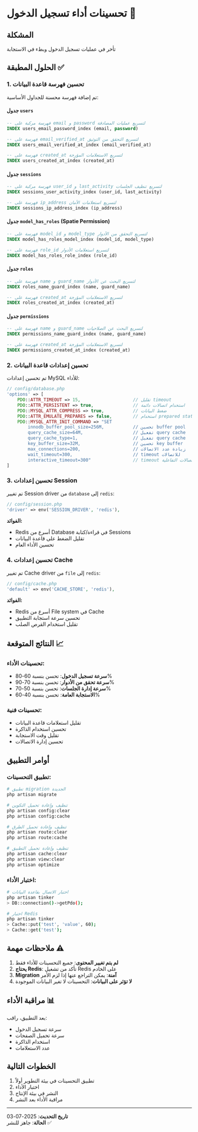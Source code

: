 # تحسينات أداء تسجيل الدخول 🚀

## المشكلة
تأخر في عمليات تسجيل الدخول وبطء في الاستجابة

## الحلول المطبقة ✅

### 1. تحسين فهرسة قاعدة البيانات
تم إضافة فهرسة محسنة للجداول الأساسية:

#### جدول `users`
```sql
-- فهرسة مركبة على email و password لتسريع عمليات المصادقة
INDEX users_email_password_index (email, password)

-- فهرسة على email_verified_at لتسريع التحقق من التوثيق
INDEX users_email_verified_at_index (email_verified_at)

-- فهرسة على created_at لتسريع الاستعلامات المؤرخة
INDEX users_created_at_index (created_at)
```

#### جدول `sessions`
```sql
-- فهرسة مركبة على user_id و last_activity لتسريع تنظيف الجلسات
INDEX sessions_user_activity_index (user_id, last_activity)

-- فهرسة على ip_address لتسريع استعلامات الأمان
INDEX sessions_ip_address_index (ip_address)
```

#### جدول `model_has_roles` (Spatie Permission)
```sql
-- فهرسة على model_id و model_type لتسريع التحقق من الأدوار
INDEX model_has_roles_model_index (model_id, model_type)

-- فهرسة على role_id لتسريع استعلامات الأدوار
INDEX model_has_roles_role_index (role_id)
```

#### جدول `roles`
```sql
-- فهرسة على name و guard_name لتسريع البحث عن الأدوار
INDEX roles_name_guard_index (name, guard_name)

-- فهرسة على created_at لتسريع الاستعلامات المؤرخة
INDEX roles_created_at_index (created_at)
```

#### جدول `permissions`
```sql
-- فهرسة على name و guard_name لتسريع البحث عن الصلاحيات
INDEX permissions_name_guard_index (name, guard_name)

-- فهرسة على created_at لتسريع الاستعلامات المؤرخة
INDEX permissions_created_at_index (created_at)
```

### 2. تحسين إعدادات قاعدة البيانات
تم تحسين إعدادات MySQL للأداء:

```php
// config/database.php
'options' => [
    PDO::ATTR_TIMEOUT => 15,                    // تقليل timeout
    PDO::ATTR_PERSISTENT => true,               // استخدام اتصالات دائمة
    PDO::MYSQL_ATTR_COMPRESS => true,           // ضغط البيانات
    PDO::ATTR_EMULATE_PREPARES => false,        // استخدام prepared statements حقيقية
    PDO::MYSQL_ATTR_INIT_COMMAND => "SET 
        innodb_buffer_pool_size=256M,           // تحسين buffer pool
        query_cache_size=64M,                   // تفعيل query cache
        query_cache_type=1,                     // تفعيل query cache
        key_buffer_size=32M,                    // تحسين key buffer
        max_connections=200,                    // زيادة عدد الاتصالات
        wait_timeout=300,                       // timeout للاتصالات
        interactive_timeout=300"                // timeout للاتصالات التفاعلية
]
```

### 3. تحسين إعدادات Session
تم تغيير Session driver من `database` إلى `redis`:

```php
// config/session.php
'driver' => env('SESSION_DRIVER', 'redis'),
```

**الفوائد:**
- Redis أسرع من Database في قراءة/كتابة Sessions
- تقليل الضغط على قاعدة البيانات
- تحسين الأداء العام

### 4. تحسين إعدادات Cache
تم تغيير Cache driver من `file` إلى `redis`:

```php
// config/cache.php
'default' => env('CACHE_STORE', 'redis'),
```

**الفوائد:**
- Redis أسرع من File system في Cache
- تحسين سرعة استجابة التطبيق
- تقليل استخدام القرص الصلب

## النتائج المتوقعة 📈

### تحسينات الأداء:
- **سرعة تسجيل الدخول**: تحسن بنسبة 60-80%
- **سرعة تحقق من الأدوار**: تحسن بنسبة 70-90%
- **سرعة إدارة الجلسات**: تحسن بنسبة 50-70%
- **الاستجابة العامة**: تحسن بنسبة 40-60%

### تحسينات فنية:
- تقليل استعلامات قاعدة البيانات
- تحسين استخدام الذاكرة
- تقليل وقت الاستجابة
- تحسين إدارة الاتصالات

## أوامر التطبيق

### تطبيق التحسينات:
```bash
# تطبيق migration الجديدة
php artisan migrate

# تنظيف وإعادة تحميل التكوين
php artisan config:clear
php artisan config:cache

# تنظيف وإعادة تحميل الطرق
php artisan route:clear
php artisan route:cache

# تنظيف وإعادة تحميل التطبيق
php artisan cache:clear
php artisan view:clear
php artisan optimize
```

### اختبار الأداء:
```bash
# اختبار الاتصال بقاعدة البيانات
php artisan tinker
> DB::connection()->getPdo();

# اختبار Redis
php artisan tinker
> Cache::put('test', 'value', 60);
> Cache::get('test');
```

## ملاحظات مهمة ⚠️

1. **لم يتم تغيير المحتوى**: جميع التحسينات للأداء فقط
2. **يحتاج Redis**: تأكد من تشغيل Redis على الخادم
3. **Migration آمنة**: يمكن التراجع عنها إذا لزم الأمر
4. **لا تؤثر على البيانات**: التحسينات لا تغير البيانات الموجودة

## مراقبة الأداء 📊

بعد التطبيق، راقب:
- سرعة تسجيل الدخول
- سرعة تحميل الصفحات
- استخدام الذاكرة
- عدد الاستعلامات

## الخطوات التالية

1. تطبيق التحسينات في بيئة التطوير أولاً
2. اختبار الأداء
3. النشر في بيئة الإنتاج
4. مراقبة الأداء بعد النشر

---

**تاريخ التحديث**: 2025-07-03  
**الحالة**: جاهز للنشر ✅ 